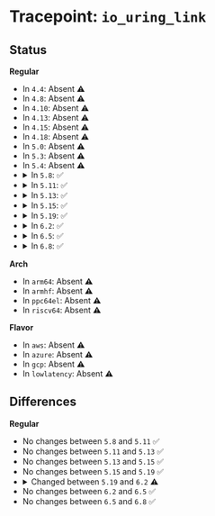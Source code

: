 # Tracepoint: <code>io_uring_link</code>

## Status
<b>Regular</b>
<ul>
<li>
In <code>4.4</code>: Absent ⚠️
</li>
<li>
In <code>4.8</code>: Absent ⚠️
</li>
<li>
In <code>4.10</code>: Absent ⚠️
</li>
<li>
In <code>4.13</code>: Absent ⚠️
</li>
<li>
In <code>4.15</code>: Absent ⚠️
</li>
<li>
In <code>4.18</code>: Absent ⚠️
</li>
<li>
In <code>5.0</code>: Absent ⚠️
</li>
<li>
In <code>5.3</code>: Absent ⚠️
</li>
<li>
In <code>5.4</code>: Absent ⚠️
</li>
<li>
<details>
<summary>In <code>5.8</code>: ✅</summary>

Event:

```c
struct trace_event_raw_io_uring_link {
    struct trace_entry ent;
    void *ctx;
    void *req;
    void *target_req;
    char __data[0];
};
```
Function:

```c
void trace_event_raw_event_io_uring_link(void *__data, void *ctx, void *req, void *target_req);
```
</details>
</li>
<li>
<details>
<summary>In <code>5.11</code>: ✅</summary>

Event:

```c
struct trace_event_raw_io_uring_link {
    struct trace_entry ent;
    void *ctx;
    void *req;
    void *target_req;
    char __data[0];
};
```
Function:

```c
void trace_event_raw_event_io_uring_link(void *__data, void *ctx, void *req, void *target_req);
```
</details>
</li>
<li>
<details>
<summary>In <code>5.13</code>: ✅</summary>

Event:

```c
struct trace_event_raw_io_uring_link {
    struct trace_entry ent;
    void *ctx;
    void *req;
    void *target_req;
    char __data[0];
};
```
Function:

```c
void trace_event_raw_event_io_uring_link(void *__data, void *ctx, void *req, void *target_req);
```
</details>
</li>
<li>
<details>
<summary>In <code>5.15</code>: ✅</summary>

Event:

```c
struct trace_event_raw_io_uring_link {
    struct trace_entry ent;
    void *ctx;
    void *req;
    void *target_req;
    char __data[0];
};
```
Function:

```c
void trace_event_raw_event_io_uring_link(void *__data, void *ctx, void *req, void *target_req);
```
</details>
</li>
<li>
<details>
<summary>In <code>5.19</code>: ✅</summary>

Event:

```c
struct trace_event_raw_io_uring_link {
    struct trace_entry ent;
    void *ctx;
    void *req;
    void *target_req;
    char __data[0];
};
```
Function:

```c
void trace_event_raw_event_io_uring_link(void *__data, void *ctx, void *req, void *target_req);
```
</details>
</li>
<li>
<details>
<summary>In <code>6.2</code>: ✅</summary>

Event:

```c
struct trace_event_raw_io_uring_link {
    struct trace_entry ent;
    void *ctx;
    void *req;
    void *target_req;
    char __data[0];
};
```
Function:

```c
void trace_event_raw_event_io_uring_link(void *__data, struct io_kiocb *req, struct io_kiocb *target_req);
```
</details>
</li>
<li>
<details>
<summary>In <code>6.5</code>: ✅</summary>

Event:

```c
struct trace_event_raw_io_uring_link {
    struct trace_entry ent;
    void *ctx;
    void *req;
    void *target_req;
    char __data[0];
};
```
Function:

```c
void trace_event_raw_event_io_uring_link(void *__data, struct io_kiocb *req, struct io_kiocb *target_req);
```
</details>
</li>
<li>
<details>
<summary>In <code>6.8</code>: ✅</summary>

Event:

```c
struct trace_event_raw_io_uring_link {
    struct trace_entry ent;
    void *ctx;
    void *req;
    void *target_req;
    char __data[0];
};
```
Function:

```c
void trace_event_raw_event_io_uring_link(void *__data, struct io_kiocb *req, struct io_kiocb *target_req);
```
</details>
</li>
</ul>
<b>Arch</b>
<ul>
<li>
In <code>arm64</code>: Absent ⚠️
</li>
<li>
In <code>armhf</code>: Absent ⚠️
</li>
<li>
In <code>ppc64el</code>: Absent ⚠️
</li>
<li>
In <code>riscv64</code>: Absent ⚠️
</li>
</ul>
<b>Flavor</b>
<ul>
<li>
In <code>aws</code>: Absent ⚠️
</li>
<li>
In <code>azure</code>: Absent ⚠️
</li>
<li>
In <code>gcp</code>: Absent ⚠️
</li>
<li>
In <code>lowlatency</code>: Absent ⚠️
</li>
</ul>

## Differences
<b>Regular</b>
<ul>
<li>
No changes between <code>5.8</code> and <code>5.11</code> ✅
</li>
<li>
No changes between <code>5.11</code> and <code>5.13</code> ✅
</li>
<li>
No changes between <code>5.13</code> and <code>5.15</code> ✅
</li>
<li>
No changes between <code>5.15</code> and <code>5.19</code> ✅
</li>
<li>
<details>
<summary>Changed between <code>5.19</code> and <code>6.2</code> ⚠️</summary>
<ul>
<li>
<b>Func changed. </b>
</li>
<li>
<b>Param removed. </b>
<code>void *ctx</code>
</li>
<li>
<b>Param reordered. </b>
<code>__data, ctx, req, target_req</code> ➡️ <code>__data, req, target_req</code>
</li>
<li>
<b>Param type changed. </b>
<code>void *req</code> ➡️ <code>struct io_kiocb *req</code>
</li>
<li>
<b>Param type changed. </b>
<code>void *target_req</code> ➡️ <code>struct io_kiocb *target_req</code>
</li>
</ul>
</details>
</li>
<li>
No changes between <code>6.2</code> and <code>6.5</code> ✅
</li>
<li>
No changes between <code>6.5</code> and <code>6.8</code> ✅
</li>
</ul>
